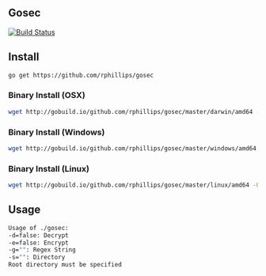 ## Gosec

[![Build Status](https://travis-ci.org/rphillips/gosec.svg?branch=master)](https://travis-ci.org/rphillips/gosec)

## Install

```bash
go get https://github.com/rphillips/gosec

```

### Binary Install (OSX)

```bash
wget http://gobuild.io/github.com/rphillips/gosec/master/darwin/amd64 -O output.zip
```

### Binary Install (Windows)

```bash
wget http://gobuild.io/github.com/rphillips/gosec/master/windows/amd64 -O output.zip
```

### Binary Install (Linux)

```bash
wget http://gobuild.io/github.com/rphillips/gosec/master/linux/amd64 -O output.zip
```

## Usage

```bash
Usage of ./gosec:
-d=false: Decrypt
-e=false: Encrypt
-g="": Regex String
-s="": Directory
Root directory must be specified
```

